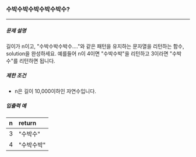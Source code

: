 ### 수박수박수박수박수박수?

***

##### 문제 설명

길이가 n이고, "수박수박수박수...."와 같은 패턴을 유지하는 문자열을 리턴하는 함수, solution을 완성하세요. 예를들어 n이 4이면 "수박수박"을 리턴하고 3이라면 "수박수"를 리턴하면 됩니다.   

##### 제한 조건

- n은 길이 10,000이하인 자연수입니다.
      
##### 입출력 예

| n | return | 
| :----- | :----- |
| 3 | "수박수" |
| 4 | "수박수박" |